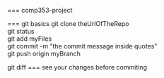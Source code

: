 === comp353-project


=== git basics
git clone theUrlOfTheRepo <br>
git status                 <br> 
git add  myFiles<br>
git commit -m "the commit message inside quotes"<br>
git push origin myBranch <br>

git diff === see your changes before commiting

